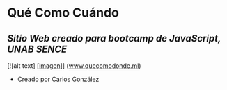 # Qué Como Cuándo
## _Sitio Web creado para bootcamp de JavaScript, UNAB SENCE_

[![alt text] [[imagen](https://quecomodonde.netlify.app/img/Logo/Logo%20colores.png)]] (www.quecomodonde.ml)
- Creado por Carlos González
